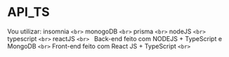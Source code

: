 # API_TS

Vou utilizar:
insomnia `<br>`
monogoDB `<br>`
prisma `<br>`
nodeJS `<br>`
typescript `<br>`
reactJS `<br> `
Back-end feito com NODEJS + TypeScript e MongoDB `<br>`
Front-end feito com React JS + TypeScript `<br>`
